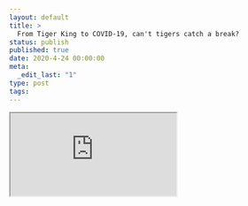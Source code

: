 ```yaml
---
layout: default
title: >
  From Tiger King to COVID-19, can't tigers catch a break?
status: publish
published: true
date: 2020-4-24 00:00:00
meta:
  _edit_last: "1"
type: post
tags:
---
```

<div  id="qrcode"></div>
<div>
<iframe src="https://researchers.mq.edu.au/en/clippings/from-tiger-king-to-covid-19-cant-tigers-catch-a-break">
</iframe>
</div>

<script type="text/javascript" src="{site.baseurl}/js/qr/qrcode.js"></script>
<script type="text/javascript">
new QRCode(document.getElementById("qrcode"), "https://researchers.mq.edu.au/en/clippings/from-tiger-king-to-covid-19-cant-tigers-catch-a-break");
</script>
        